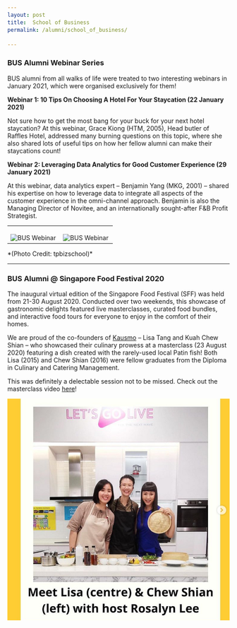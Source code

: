 ```yaml
---
layout: post
title:  School of Business
permalink: /alumni/school_of_business/

---
```

### BUS Alumni Webinar Series ###
BUS alumni from all walks of life were treated to two interesting webinars in January 2021, which were organised exclusively for them! 

**Webinar 1: 10 Tips On Choosing A Hotel For Your Staycation (22 January 2021)**

Not sure how to get the most bang for your buck for your next hotel staycation? At this webinar, Grace Kiong (HTM, 2005), Head butler of Raffles Hotel, addressed many burning questions on this topic, where she also shared lots of useful tips on how her fellow alumni can make their staycations count! 

**Webinar 2: Leveraging Data Analytics for Good Customer Experience (29 January 2021)**

At this webinar, data analytics expert – Benjamin Yang (MKG, 2001) – shared his expertise on how to leverage data to integrate all aspects of the customer experience in the omni-channel approach. Benjamin is also the Managing Director of Novitee, and an internationally sought-after F&B Profit Strategist.

<div>
    <table>
        <tr>
            <td style="width:49%"><br>
                    <image src="{{site.baseurl}}/images/BeConnected_buzz_BUS1.png" style="display:block;margin-left:auto;margin-right:auto;" alt="BUS Webinar">                                       </image>
            </td>
            <td style="width:49%"><br>
                    <image src="{{site.baseurl}}/images/BeConnected_buzz_BUS2.png" style="display:block;margin-left:auto;margin-right:auto;" alt="BUS Webinar">
                    </image>
            </td>
         </tr>
    </table>
</div>
*(Photo Credit: tpbizschool)*

---
### BUS Alumni @ Singapore Food Festival 2020 ###
The inaugural virtual edition of the Singapore Food Festival (SFF) was held from 21-30 August 2020. Conducted over two weekends, this showcase of gastronomic delights featured live masterclasses, curated food bundles, and interactive food tours for everyone to enjoy in the comfort of their homes.

We are proud of the co-founders of [Kausmo](https://www.instagram.com/kausmosg/?hl=en) – Lisa Tang and Kuah Chew Shian – who showcased their culinary prowess at a masterclass (23 August 2020) featuring a dish created with the rarely-used local Patin fish! Both Lisa (2015) and Chew Shian (2016) were fellow graduates from the Diploma in Culinary and Catering Management. 

This was definitely a delectable session not to be missed. Check out the masterclass video [here](https://www.youtube.com/watch?app=desktop&v=6Tyn4Wp7bG8)! 

![Singapore Food Fest](/images/BeConnected_buzz_BUS3.png)
